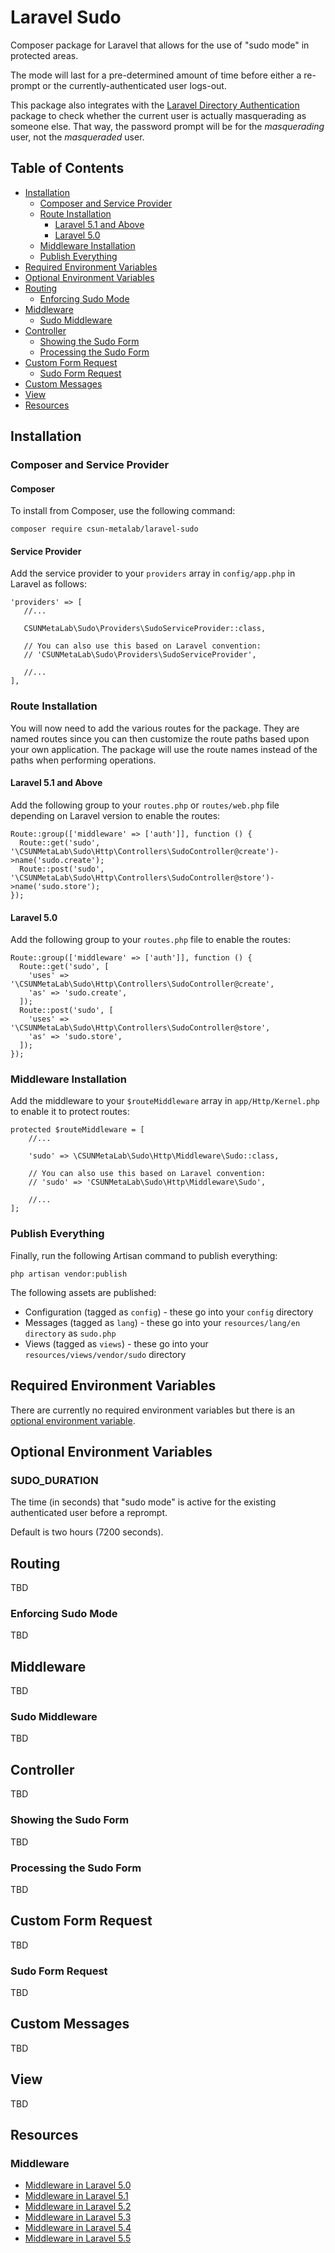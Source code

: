 # Laravel Sudo

Composer package for Laravel that allows for the use of "sudo mode" in protected areas.

The mode will last for a pre-determined amount of time before either a re-prompt or the currently-authenticated user logs-out.

This package also integrates with the [Laravel Directory Authentication](https://github.com/csun-metalab/laravel-directory-authentication) package to check whether the current user is actually masquerading as someone else. That way, the password prompt will be for the *masquerading* user, not the *masqueraded* user.

## Table of Contents

* [Installation](#installation)
    * [Composer and Service Provider](#composer-and-service-provider)
    * [Route Installation](#route-installation)
        * [Laravel 5.1 and Above](#laravel-51-and-above)
        * [Laravel 5.0](#laravel-50)
    * [Middleware Installation](#middleware-installation)
    * [Publish Everything](#publish-everything)
* [Required Environment Variables](#required-environment-variables)
* [Optional Environment Variables](#optional-environment-variables)
* [Routing](#routing)
    * [Enforcing Sudo Mode](#enforcing-sudo-mode)
* [Middleware](#middleware)
    * [Sudo Middleware](#sudo-middleware)
* [Controller](#controller)
    * [Showing the Sudo Form](#showing-the-sudo-form)
    * [Processing the Sudo Form](#processing-the-sudo-form)
* [Custom Form Request](#custom-form-request)
    * [Sudo Form Request](#sudo-form-request)
* [Custom Messages](#custom-messages)
* [View](#view)
* [Resources](#resources)

## Installation

### Composer and Service Provider

#### Composer

To install from Composer, use the following command:

```
composer require csun-metalab/laravel-sudo
```

#### Service Provider

Add the service provider to your `providers` array in `config/app.php` in Laravel as follows:

```
'providers' => [
   //...

   CSUNMetaLab\Sudo\Providers\SudoServiceProvider::class,

   // You can also use this based on Laravel convention:
   // 'CSUNMetaLab\Sudo\Providers\SudoServiceProvider',

   //...
],
```

### Route Installation

You will now need to add the various routes for the package. They are named routes since you can then customize the route paths based upon your own application. The package will use the route names instead of the paths when performing operations.

#### Laravel 5.1 and Above

Add the following group to your `routes.php` or `routes/web.php` file depending on Laravel version to enable the routes:

```
Route::group(['middleware' => ['auth']], function () {
  Route::get('sudo', '\CSUNMetaLab\Sudo\Http\Controllers\SudoController@create')->name('sudo.create');
  Route::post('sudo', '\CSUNMetaLab\Sudo\Http\Controllers\SudoController@store')->name('sudo.store');
});
```

#### Laravel 5.0

Add the following group to your `routes.php` file to enable the routes:

```
Route::group(['middleware' => ['auth']], function () {
  Route::get('sudo', [
    'uses' => '\CSUNMetaLab\Sudo\Http\Controllers\SudoController@create',
    'as' => 'sudo.create',
  ]);
  Route::post('sudo', [
    'uses' => '\CSUNMetaLab\Sudo\Http\Controllers\SudoController@store',
    'as' => 'sudo.store',
  ]);
});
```

### Middleware Installation

Add the middleware to your `$routeMiddleware` array in `app/Http/Kernel.php` to enable it to protect routes:

```
protected $routeMiddleware = [
	//...

	'sudo' => \CSUNMetaLab\Sudo\Http\Middleware\Sudo::class,

	// You can also use this based on Laravel convention:
	// 'sudo' => 'CSUNMetaLab\Sudo\Http\Middleware\Sudo',

	//...
];
```

### Publish Everything

Finally, run the following Artisan command to publish everything:

```
php artisan vendor:publish
```

The following assets are published:

* Configuration (tagged as `config`) - these go into your `config` directory
* Messages (tagged as `lang`) - these go into your `resources/lang/en directory` as `sudo.php`
* Views (tagged as `views`) - these go into your `resources/views/vendor/sudo` directory

## Required Environment Variables

There are currently no required environment variables but there is an [optional environment variable](#optional-environment-variable).

## Optional Environment Variables

### SUDO_DURATION

The time (in seconds) that "sudo mode" is active for the existing authenticated user before a reprompt.

Default is two hours (7200 seconds).

## Routing

TBD

### Enforcing Sudo Mode

TBD

## Middleware

TBD

### Sudo Middleware

TBD

## Controller

TBD

### Showing the Sudo Form

TBD

### Processing the Sudo Form

TBD

## Custom Form Request

TBD

### Sudo Form Request

TBD

## Custom Messages

TBD

## View

TBD

## Resources

### Middleware

* [Middleware in Laravel 5.0](https://laravel.com/docs/5.0/middleware)
* [Middleware in Laravel 5.1](https://laravel.com/docs/5.1/middleware)
* [Middleware in Laravel 5.2](https://laravel.com/docs/5.2/middleware)
* [Middleware in Laravel 5.3](https://laravel.com/docs/5.3/middleware)
* [Middleware in Laravel 5.4](https://laravel.com/docs/5.4/middleware)
* [Middleware in Laravel 5.5](https://laravel.com/docs/5.5/middleware)